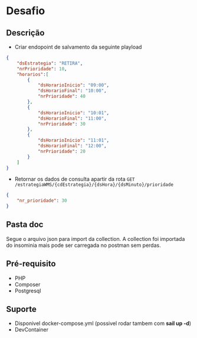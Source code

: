 # Desafio

## Descrição
- Criar endopoint de salvamento da seguinte playload 

```json
{
    "dsEstrategia": "RETIRA",
    "nrPrioridade": 10,
    "horarios":[
        {
            "dsHorarioInicio": "09:00",
            "dsHorarioFinal": "10:00",
            "nrPrioridade": 40
        },
        {
            "dsHorarioInicio": "10:01",
            "dsHorarioFinal": "11:00",
            "nrPrioridade": 30
        },
        {
            "dsHorarioInicio": "11:01",
            "dsHorarioFinal": "12:00",
            "nrPrioridade": 20
        }
    ]
}
```
- Retornar os dados de consulta apartir da rota <code>GET /estrategiaWMS/{cdEstrategia}/{dsHora}/{dsMinuto}/prioridade</code>
```json
{
    "nr_prioridade": 30
}
```
## Pasta doc
Segue o arquivo json para import da collection. A collection foi importada do insominia mais pode ser carregada no postman sem perdas.

## Pré-requisito
- PHP
- Composer
- Postgresql

## Suporte
- Disponivel docker-compose.yml (possivel rodar tambem com **sail up -d**)
- DevContainer
